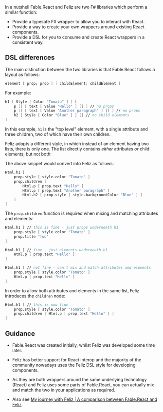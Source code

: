 In a nutshell Fable.React and Feliz are two F# libraries which perform a similar function:

* Provide a typesafe F# wrapper to allow you to interact with React.
* Provide a way to create your own wrappers around existing React components.
* Provide a DSL for you to consume and create React wrappers in a consistent way.

## DSL differences
The main distinction between the two libraries is that Fable.React follows a layout as follows:

```fsharp
element [ prop; prop ] [ childElement; childElement ]
```

For example:

```fsharp
h1 [ Style [ Color "Tomato" ] ] [
    p [] [ text [ Value "Hello" ] [] ] // no props
    p [] [ text [ Value "Another paragraph" ] [] ] // no props
    h2 [ Style [ Color "Blue" ] ] [] // no child elements
]
```

In this example, `h1` is the "top level" element, with a single attribute and three children, two of which have their own children.

Feliz adopts a different style, in which instead of an element having two lists, there is only one. The list directly contains *either* attributes *or* child elements, but not both:

The above snippet would convert into Feliz as follows:

```fsharp
Html.h1 [
    prop.style [ style.color "Tomato" ]
    prop.children [
        Html.p [ prop.text "Hello" ]
        Html.p [ prop.text "Another paragraph" ]
        Html.h2 [ prop.style [ style.backgroundColor "Blue" ] ]
    ]
]
```

The `prop.children` function is required when mixing and matching attributes and elements:

```fsharp
Html.h1 [ // this is fine - just props underneath h1
    prop.style [ style.color "Tomato" ]
    prop.title "foo"
]

Html.h1 [ // fine - just elements underneath h1
    Html.p [ prop.text "Hello" ]
]

Html.h1 [ // not fine - can't mix and match attributes and elements
    prop.style [ style.color "Tomato" ]
    Html.p [ prop.text "Hello" ]
]
```

In order to allow both attributes and elements in the same list, Feliz introduces the `children` node:

```fsharp
Html.h1 [ // this is now fine
    prop.style [ style.color "Tomato" ]
    prop.children [ Html.p [ prop.text "Hello" ] ]
]
```

## Guidance
* Fable.React was created initially, whilst Feliz was developed some time later.
* Feliz has better support for React interop and the majority of the community nowadays uses the Feliz DSL style for developing components.
* As they are both wrappers around the same underlying technology (React) and Feliz uses some parts of Fable.React, you can actually mix and match the two in your applications as required.

* Also see [My journey with Feliz | A comparison between Fable.React and Feliz](https://github.com/Zaid-Ajaj/Feliz/issues/155).